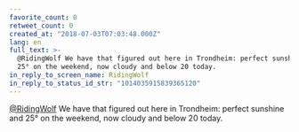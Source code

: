 ```yaml
---
favorite_count: 0
retweet_count: 0
created_at: "2018-07-03T07:03:48.000Z"
lang: en
full_text: >-
  @RidingWolf We have that figured out here in Trondheim: perfect sunshine and
  25° on the weekend, now cloudy and below 20 today.
in_reply_to_screen_name: RidingWolf
in_reply_to_status_id_str: "1014035915839365120"
---
```


[@RidingWolf](https://twitter.com/RidingWolf) We have that figured out here in
Trondheim: perfect sunshine and 25° on the weekend, now cloudy and below 20
today.
